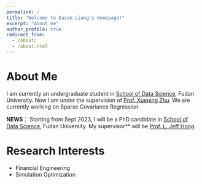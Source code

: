 ```yaml
---
permalink: /
title: "Welcome to Eason Liang's Homepage!"
excerpt: "About me"
author_profile: true
redirect_from: 
  - /about/
  - /about.html
---
```

About Me
======
I am currently an undergraduate student in [School of Data Science](http://www.sdspeople.fudan.edu.cn), Fudan University. Now I am under the supervision of [Prof. Xuening Zhu](https://xueningzhu.github.io). We are currently working on Sparse Covariance Regression.

**NEWS**： Starting from Sept 2023, I will be a PhD candidate in [School of Data Science](http://www.sdspeople.fudan.edu.cn), Fudan University. My supervisor** will be [Prof. L. Jeff Hong](https://scholar.google.com.sg/citations?user=stZYMd8AAAAJ&hl=en).

Research Interests
======
* Financial Engineering
* Simulation Optimization

